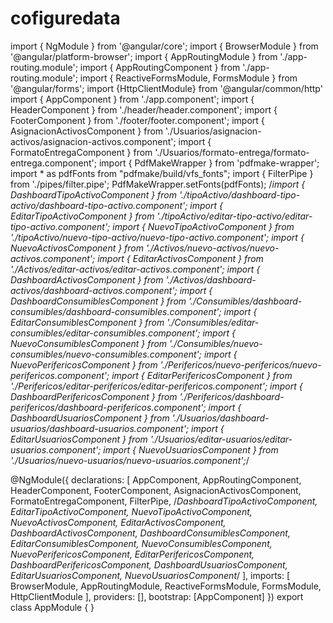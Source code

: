 # cofiguredata

import { NgModule } from '@angular/core';
import { BrowserModule } from '@angular/platform-browser';
import { AppRoutingModule } from './app-routing.module';
import { AppRoutingComponent } from './app-routing.module';
import { ReactiveFormsModule, FormsModule } from '@angular/forms';
import {HttpClientModule} from '@angular/common/http'
import { AppComponent } from './app.component';
import { HeaderComponent } from './header/header.component';
import { FooterComponent } from './footer/footer.component';
import { AsignacionActivosComponent } from './Usuarios/asignacion-activos/asignacion-activos.component';
import { FormatoEntregaComponent } from './Usuarios/formato-entrega/formato-entrega.component';
import { PdfMakeWrapper } from 'pdfmake-wrapper';
import * as pdfFonts from "pdfmake/build/vfs_fonts";
import { FilterPipe } from './pipes/filter.pipe';
PdfMakeWrapper.setFonts(pdfFonts);
/*import { DashboardTipoActivoComponent } from './tipoActivo/dashboard-tipo-activo/dashboard-tipo-activo.component';
import { EditarTipoActivoComponent } from './tipoActivo/editar-tipo-activo/editar-tipo-activo.component';
import { NuevoTipoActivoComponent } from './tipoActivo/nuevo-tipo-activo/nuevo-tipo-activo.component';
import { NuevoActivosComponent } from './Activos/nuevo-activos/nuevo-activos.component';
import { EditarActivosComponent } from './Activos/editar-activos/editar-activos.component';
import { DashboardActivosComponent } from './Activos/dashboard-activos/dashboard-activos.component';
import { DashboardConsumiblesComponent } from './Consumibles/dashboard-consumibles/dashboard-consumibles.component';
import { EditarConsumiblesComponent } from './Consumibles/editar-consumibles/editar-consumibles.component';
import { NuevoConsumiblesComponent } from './Consumibles/nuevo-consumibles/nuevo-consumibles.component';
import { NuevoPerifericosComponent } from './Perifericos/nuevo-perifericos/nuevo-perifericos.component';
import { EditarPerifericosComponent } from './Perifericos/editar-perifericos/editar-perifericos.component';
import { DashboardPerifericosComponent } from './Perifericos/dashboard-perifericos/dashboard-perifericos.component';
import { DashboardUsuariosComponent } from './Usuarios/dashboard-usuarios/dashboard-usuarios.component';
import { EditarUsuariosComponent } from './Usuarios/editar-usuarios/editar-usuarios.component';
import { NuevoUsuariosComponent } from './Usuarios/nuevo-usuarios/nuevo-usuarios.component';*/

@NgModule({
  declarations: [
    AppComponent,
    AppRoutingComponent,
    HeaderComponent,
    FooterComponent,
    AsignacionActivosComponent,
    FormatoEntregaComponent,
    FilterPipe,
    /*DashboardTipoActivoComponent,
    EditarTipoActivoComponent,
    NuevoTipoActivoComponent,
    NuevoActivosComponent,
    EditarActivosComponent,
    DashboardActivosComponent,
    DashboardConsumiblesComponent,
    EditarConsumiblesComponent,
    NuevoConsumiblesComponent,
    NuevoPerifericosComponent,
    EditarPerifericosComponent,
    DashboardPerifericosComponent,
    DashboardUsuariosComponent,
    EditarUsuariosComponent,
    NuevoUsuariosComponent*/
  ],
  imports: [
    BrowserModule,
    AppRoutingModule,
    ReactiveFormsModule,
    FormsModule,
    HttpClientModule
  ],
  providers: [],
  bootstrap: [AppComponent]
})
export class AppModule { }
